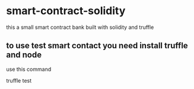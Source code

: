 # smart-contract-solidity
this a small smart contract bank built with solidity and truffle

## to use test smart contact you need install truffle and node
use this command

truffle test